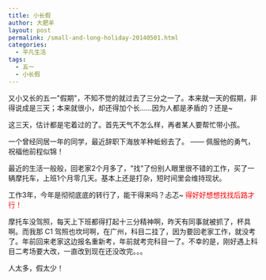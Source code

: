 ```yaml
---
title: 小长假
author: 大肥羊
layout: post
permalink: /small-and-long-holiday-20140501.html
categories:
  - 平凡生活
tags:
  - 五一
  - 小长假
---
```

又小又长的五一"假期"，不知不觉的就过去了三分之一了。本来就一天的假期，非得说成是三天；本来就很小，却还得加个长……因为人都是矛盾的？还是~  


  
这三天，估计都是宅着过的了。首先天气不怎么样，再者某人要帮忙带小孩。

一个曾经同居一年的同学，最近辞职下海放羊种蚯蚓去了。 —— 佩服他的勇气，祝福他前程似锦！

最近的生活一般般，回老家2个月多了，"找"了份别人眼里很不错的工作，买了一辆摩托车，上班1个月零几天。基本上还是打杂，短时间里会维持现状。

工作3年，今年是彻彻底底的转行了，能干得来吗？忐忑~ <span style="color: #ff0000;">得好好想想找找后路才行！</span>

摩托车没驾照，每天上下班都得打起十三分精神啊，昨天有同事就被抓了，杯具啊。而我那 C1 驾照也坎坷啊，在广州，科目二挂了，因为要回老家工作，就没考了。年前回来老家这边报名重新考，年前就考完科目一了。不幸的是，刚好遇上科目二考场要大改，一直改到现在还没改完。。。

人太多，假太少！